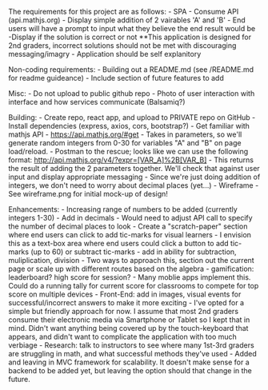 The requirements for this project are as follows:
    - SPA
    - Consume API (api.mathjs.org) 
        - Display simple addition of 2 vairables 'A' and 'B'
        - End users will have a prompt to input what they believe the end result would be
            -Display if the solution is correct or not
            **This application is designed for 2nd graders, incorrect solutions should not be met with discouraging messaging/imagry
    - Application should be self explanitory

Non-coding requirements:
    - Building out a README.md (see /README.md for readme guideance)
    - Include section of future features to add

Misc:
    - Do not upload to public github repo
    - Photo of user interaction with interface and how services communicate (Balsamiq?)

Building:
    - Create repo, react app, and upload to PRIVATE repo on GitHub
    - Install dependencies (express, axios, cors, bootstrap?)
    - Get familiar with mathjs API 
        - https://api.mathjs.org/#get
        - Takes in parameters, so we'll generate random integers from 0-30 for variables "A" and "B" on page load/reload.
            - Postman to the rescue; looks like we can use the following format:  http://api.mathjs.org/v4/?expr=[VAR_A]%2B[VAR_B]
            - This returns the result of adding the 2 parameters together. We'll check that against user input and display appropriate messaging
                - Since we're just doing addition of integers, we don't need to worry about decimal places (yet...)
    - Wireframe
        - See wireframe.png for initial mock-up of design!

Enhancements:
    - Increasing range of numbers to be added (currently integers 1-30)
    - Add in decimals
        - Would need to adjust API call to specify the number of decimal places to look
    - Create a "scratch-paper" section where end users can click to add tic-marks for visual learners
        - I envision this as a text-box area where end users could click a button to add tic-marks (up to 60) or subtract tic-marks
    - add in ability for subtraction, muliplication, division
        - Two ways to approach this, section out the current page or scale up with different routes based on the algebra
    - gamification: leaderboard? high score for session?
        - Many moblie apps implement this. Could do a running tally for current score for classrooms to compete for top score on multiple devices
    - Front-End: add in images, visual events for successful/incorrect answers to make it more exciting
        - I've opted for a simple but friendly approach for now. I assume that most 2nd graders consume their electronic media via Smartphone or Tablet so I kept that in mind. Didn't want anything being covered up by the touch-keyboard that appears, and didn't want to complicate the application with too much verbiage 
    - Research: talk to instructors to see where many 1st-3rd graders are struggling in math, and what successful methods they've used
    - Added and leaving in MVC framework for scalability. It doesn't make sense for a backend to be added yet, but leaving the option should that change in the future.
